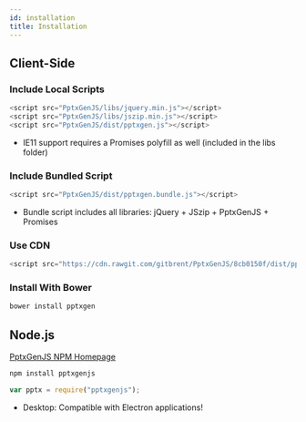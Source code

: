 ```yaml
---
id: installation
title: Installation
---
```


## Client-Side
### Include Local Scripts
```javascript
<script src="PptxGenJS/libs/jquery.min.js"></script>
<script src="PptxGenJS/libs/jszip.min.js"></script>
<script src="PptxGenJS/dist/pptxgen.js"></script>
```
* IE11 support requires a Promises polyfill as well (included in the libs folder)

### Include Bundled Script
```javascript
<script src="PptxGenJS/dist/pptxgen.bundle.js"></script>
```
* Bundle script includes all libraries: jQuery + JSzip + PptxGenJS + Promises

### Use CDN
```javascript
<script src="https://cdn.rawgit.com/gitbrent/PptxGenJS/8cb0150f/dist/pptxgen.bundle.js"></script>
```

### Install With Bower
```javascript
bower install pptxgen
```

## Node.js
[PptxGenJS NPM Homepage](https://www.npmjs.com/package/pptxgenjs)
```javascript
npm install pptxgenjs

var pptx = require("pptxgenjs");
```
* Desktop: Compatible with Electron applications!
